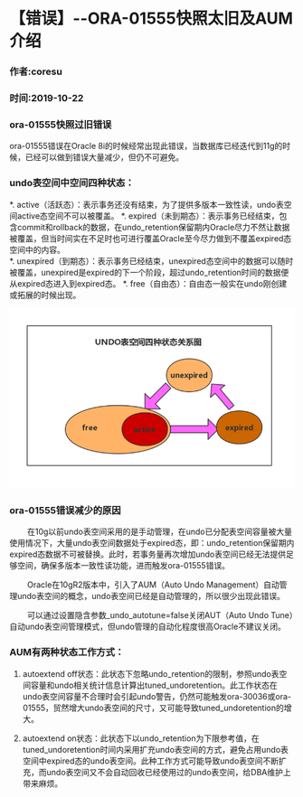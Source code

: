 # 【错误】--ORA-01555快照太旧及AUM介绍 
### 作者:coresu    
### 时间:2019-10-22  


### ora-01555快照过旧错误

ora-01555错误在Oracle 8i的时候经常出现此错误，当数据库已经迭代到11g的时候，已经可以做到错误大量减少，但仍不可避免。  

### undo表空间中空间四种状态：
*. active（活跃态）：表示事务还没有结束，为了提供多版本一致性读，undo表空间active态空间不可以被覆盖。
*. expired（未到期态）：表示事务已经结束，包含commit和rollback的数据，在undo_retention保留期内Oracle尽力不然让数据被覆盖，但当时间实在不足时也可进行覆盖Oracle至今尽力做到不覆盖expired态空间中的内容。  
*. unexpired（到期态）：表示事务已经结束，unexpired态空间中的数据可以随时被覆盖，unexpired是expired的下一个阶段，超过undo_retention时间的数据便从expired态进入到expired态。
*. free（自由态）：自由态一般实在undo刚创建或拓展的时候出现。 

![状态关系图](./ORA-01555/UNDO表空间四中状态关系图.jpg)


### ora-01555错误减少的原因
&nbsp;&nbsp;&nbsp;&nbsp;&nbsp;&nbsp;&nbsp;&nbsp;在10g以前undo表空间采用的是手动管理，在undo已分配表空间容量被大量使用情况下，大量undo表空间数据处于expired态，即：undo_retention保留期内expired态数据不可被替换。此时，若事务量再次增加undo表空间已经无法提供足够空间，确保多版本一致性读功能，进而触发ora-01555错误。 

&nbsp;&nbsp;&nbsp;&nbsp;&nbsp;&nbsp;&nbsp;&nbsp;Oracle在10gR2版本中，引入了AUM（Auto Undo Management）自动管理undo表空间的概念，undo表空间已经是自动管理的，所以很少出现此错误。  

&nbsp;&nbsp;&nbsp;&nbsp;&nbsp;&nbsp;&nbsp;&nbsp;可以通过设置隐含参数_undo_autotune=false关闭AUT（Auto Undo Tune）自动undo表空间管理模式，但undo管理的自动化程度很高Oracle不建议关闭。



### AUM有两种状态工作方式：
1. autoextend off状态：此状态下忽略undo_retention的限制，参照undo表空间容量和undo相关统计信息计算出tuned_undoretention。此工作状态在undo表空间容量不合理时会引起undo警告，仍然可能触发ora-30036或ora-01555，贸然增大undo表空间的尺寸，又可能导致tuned_undoretention的增大。

2. autoextend on状态：此状态下以undo_retention为下限参考值，在tuned_undoretention时间内采用扩充undo表空间的方式，避免占用undo表空间中expired态的undo表空间。此种工作方式可能导致undo表空间不断扩充，而undo表空间又不会自动回收已经使用过的undo表空间，给DBA维护上带来麻烦。













